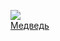 ![](/books/adv_animal/Уильям%20Катберт%20Фолкнер/Медведь.jpg)  
[Медведь](/books/adv_animal/Уильям%20Катберт%20Фолкнер/Медведь)